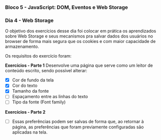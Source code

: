 ### Bloco 5 - JavaScript: DOM, Eventos e Web Storage
### Dia 4 - Web Storage

O objetivo dos exercícios desse dia foi colocar em prática os aprendizados sobre Web Storage e seus mecanismos pra salvar dados dos usuários no browser de forma mais segura que os cookies e com maior capacidade de armazenamento.

Os requisitos do exercí­cio foram: 

**Exercícios - Parte 1**
Desenvolve uma página que serve como um leitor de conteúdo escrito, sendo possível alterar:
- [x] Cor de fundo da tela
- [x] Cor do texto
- [x] Tamanho da fonte
- [ ] Espaçamento entre as linhas do texto
- [ ] Tipo da fonte (Font family)

**Exercícios - Parte 2**
- [ ] Essas preferências podem ser salvas de forma que, ao retornar à página, as preferências que foram previamente configuradas são aplicadas na tela.

